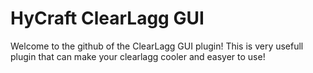 # HyCraft ClearLagg GUI
Welcome to the github of the ClearLagg GUI plugin!
This is very usefull plugin that can make your clearlagg cooler and easyer to use!

